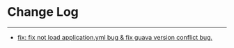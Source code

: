 # Change Log
---

- [fix: fix not load application.yml bug & fix guava version conflict bug.](https://github.com/Tencent/spring-cloud-tencent/pull/287)
